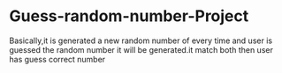 # Guess-random-number-Project
Basically,it is generated a new random number of every time and user is guessed the random number it will be generated.it match both then user has guess correct number

